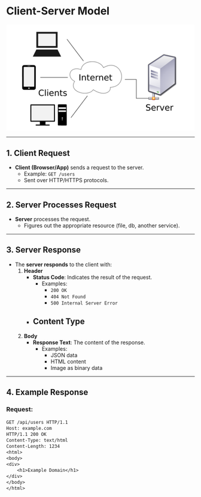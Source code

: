 # Client-Server Model
![Client Server](client-server.png) 




---

## 1. Client Request
- **Client (Browser/App)** sends a request to the server.
  - Example: `GET /users`
  - Sent over HTTP/HTTPS protocols.

---

## 2. Server Processes Request
- **Server** processes the request.
  - Figures out the appropriate resource (file, db, another service).

---

## 3. Server Response
- The **server responds** to the client with:
  1. **Header**
     - **Status Code**: Indicates the result of the request.
        - Examples:
          - `200 OK` 
          - `404 Not Found` 
          - `500 Internal Server Error`
     - **Content Type**
       - 
  2. **Body**
     - **Response Text**: The content of the response.
        - Examples:
          - JSON data
          - HTML content
          - Image as binary data

---

## 4. Example Response
### Request:
```http
GET /api/users HTTP/1.1
Host: example.com
HTTP/1.1 200 OK
Content-Type: text/html
Content-Length: 1234
<html>
<body>
<div>
    <h1>Example Domain</h1>
</div>
</body>
</html>
```